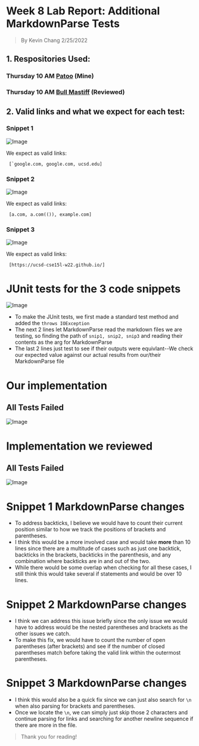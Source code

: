 # **Week 8 Lab Report:** Additional MarkdownParse Tests
>By Kevin Chang 2/25/2022

## 1. Respositories Used:
### Thursday 10 AM [Patoo](https://github.com/kevinchang1125/markdown-parse) (Mine)

### Thursday 10 AM [Bull Mastiff](https://github.com/IncogOwl/markdown-parse) (Reviewed)

## 2. Valid links and what we expect for each test:

### Snippet 1
![Image](https://i.imgur.com/H3M9Mnr.png)

We expect as valid links:
```
 [`google.com, google.com, ucsd.edu]
```

### Snippet 2
![Image](https://i.imgur.com/11qfMqj.png)

We expect as valid links:
```
 [a.com, a.com(()), example.com]
```

### Snippet 3
![Image](https://i.imgur.com/ixb5oaA.png)

We expect as valid links:
```
 [https://ucsd-cse15l-w22.github.io/]
```

# JUnit tests for the 3 code snippets
![Image](https://i.imgur.com/RC34n34.png)

- To make the JUnit tests, we first made a standard test method and added the `throws IOException`
- The next 2 lines let MarkdownParse read the markdown files we are testing, so finding the path of `snip1, snip2, snip3` and reading their contents as the arg for MarkdownParse
- The last 2 lines just test to see if their outputs were equivlant--We check our expected value against our actual results from our/their MarkdownParse file

# Our implementation
## **All Tests Failed**
![Image](https://i.imgur.com/EjrmoAP.png)


# Implementation we reviewed 
## **All Tests Failed**
![Image](https://i.imgur.com/0hM2JR9.png)

# Snippet 1 MarkdownParse changes
- To address backticks, I believe we would have to count their current position similar to how we track the positions of brackets and parentheses. 
- I think this would be a more involved case and would take **more** than 10 lines since there are a multitude of cases such as just one backtick, backticks in the brackets, backticks in the parenthesis, and any combination where backticks are in and out of the two. 
- While there would be some overlap when checking for all these cases, I still think this would take several if statements and would be over 10 lines.

# Snippet 2 MarkdownParse changes
- I think we can address this issue briefly since the only issue we would have to address would be the nested parentheses and brackets as the other issues we catch.
- To make this fix, we would have to count the number of open parentheses (after brackets) and see if the number of closed parentheses match before taking the valid link within the outermost parentheses.

# Snippet 3 MarkdownParse changes
- I think this would also be a quick fix since we can just also search for `\n` when also parsing for brackets and parentheses.
- Once we locate the `\n`, we can simply just skip those 2 characters and continue parsing for links and searching for another newline sequence if there are more in the file.



>Thank you for reading!